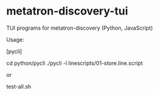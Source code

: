 # metatron-discovery-tui
TUI programs for metatron-discovery (Python, JavaScript)

Usage:

[pycli]

cd python/pycli
./pycli -l linescripts/01-store.line.script

or

test-all.sh

